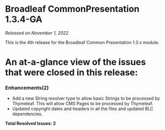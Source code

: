 # Broadleaf CommonPresentation 1.3.4-GA

_Released on November 1, 2022_

This is the 4th release for the Broadleaf Common Presentation 1.3.x module.

# An at-a-glance view of the issues that were closed in this release:

### Enhancements(2)
- Add a new String resolver type to allow basic Strings to be processed by Thymeleaf. This will allow CMS Pages to be processed by Thymeleaf.
- Updated copyright dates and headers in all the files and updated BLC dependencies.


**Total Resolved Issues: 2**
